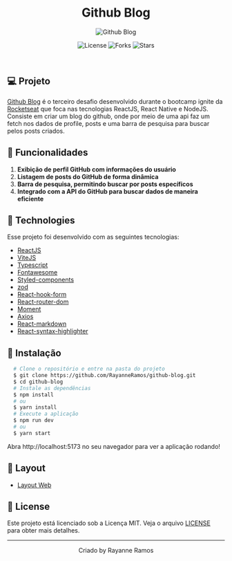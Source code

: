 <h1 align='center'>Github Blog</h1>

<p align='center'>
  <img src='https://user-images.githubusercontent.com/43352880/232248902-977eeae5-3b36-4fad-bc3f-d3c0c5813fbe.png' alt='Github Blog' />
</p>

<p  align='center'>
  <img src='https://img.shields.io/badge/license-MIT-%23835afd' alt='License' />
  <img src='https://img.shields.io/badge/forks-MIT-%23835afd' alt='Forks' />
  <img src='https://img.shields.io/badge/stars-MIT-%23835afd' alt='Stars' />
</p>

<br>

## 💻 Projeto

[Github Blog](https://github-blog-og1e8ffnt-rayanneramos.vercel.app/) é o terceiro desafio desenvolvido durante o bootcamp ignite da [Rocketseat](https://www.rocketseat.com.br/) que foca nas tecnologias ReactJS, React Native e NodeJS. Consiste em criar um blog do github, onde por meio de uma api faz um fetch nos dados de profile, posts e uma barra de pesquisa para buscar pelos posts criados.

## 🌟 Funcionalidades

1. **Exibição de perfil GitHub com informações do usuário** 
2. **Listagem de posts do GitHub de forma dinâmica** 
3. **Barra de pesquisa, permitindo buscar por posts específicos**
4. **Integrado com a API do GitHub para buscar dados de maneira eficiente**

## 🧪 Technologies

Esse projeto foi desenvolvido com as seguintes tecnologias:

- [ReactJS](https://reactjs.org/)
- [ViteJS](https://vitejs.dev/)
- [Typescript](https://www.typescriptlang.org/)
- [Fontawesome](https://fontawesome.com/)
- [Styled-components](https://www.styled-components.com/)
- [zod](https://github.com/colinhacks/zod)
- [React-hook-form](https://react-hook-form.com/)
- [React-router-dom](https://reactrouter.com/)
- [Moment](https://momentjs.com/)
- [Axios](https://axios-http.com/ptbr/docs/intro)
- [React-markdown](https://github.com/remarkjs/react-markdown)
- [React-syntax-highlighter](https://github.com/react-syntax-highlighter/react-syntax-highlighter)

## 🚀 Instalação

```bash
  # Clone o repositório e entre na pasta do projeto
  $ git clone https://github.com/RayanneRamos/github-blog.git
  $ cd github-blog
  # Instale as dependências
  $ npm install
  # ou
  $ yarn install
  # Execute a aplicação
  $ npm run dev
  # ou
  $ yarn start
```

Abra http://localhost:5173 no seu navegador para ver a aplicação rodando!

## 🔖 Layout

- [Layout Web](<https://www.figma.com/file/w4ELDAHI6vR2nCnAIkmhgF/GitHub-Blog-(Community)?node-id=11%3A599&t=tnOimwMCLkjRiVru-1>)

## 📝 License

Este projeto está licenciado sob a Licença MIT. Veja o arquivo [LICENSE](LICENSE) para obter mais detalhes.

---

<p align='center'>Criado by Rayanne Ramos</p>
